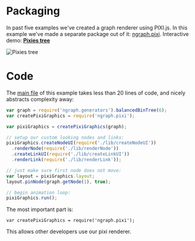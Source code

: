 # Packaging

In past five examples we've created a graph renderer using PIXI.js. In this
example we've made a separate package out of it: [ngraph.pixi](https://github.com/anvaka/ngraph.pixi). Interactive demo: **[Pixies tree](http://igi4.github.io/ngraph/examples/pixi.js/06%20-%20Packaging/)**

![Pixies tree](http://i.snag.gy/XNxJV.jpg)

# Code

The [main file](index.js) of this example takes less than 20 lines of code, and 
nicely abstracts complexity away:

``` js
var graph = require('ngraph.generators').balancedBinTree(6);
var createPixiGraphics = require('ngraph.pixi');

var pixiGraphics = createPixiGraphics(graph);

// setup our custom looking nodes and links:
pixiGraphics.createNodeUI(require('./lib/createNodeUI'))
  .renderNode(require('./lib/renderNode'))
  .createLinkUI(require('./lib/createLinkUI'))
  .renderLink(require('./lib/renderLink'));

// just make sure first node does not move:
var layout = pixiGraphics.layout;
layout.pinNode(graph.getNode(1), true);

// begin animation loop:
pixiGraphics.run();
```

The most important part is:

```
var createPixiGraphics = require('ngraph.pixi');
```

This allows other developers use our pixi renderer.

